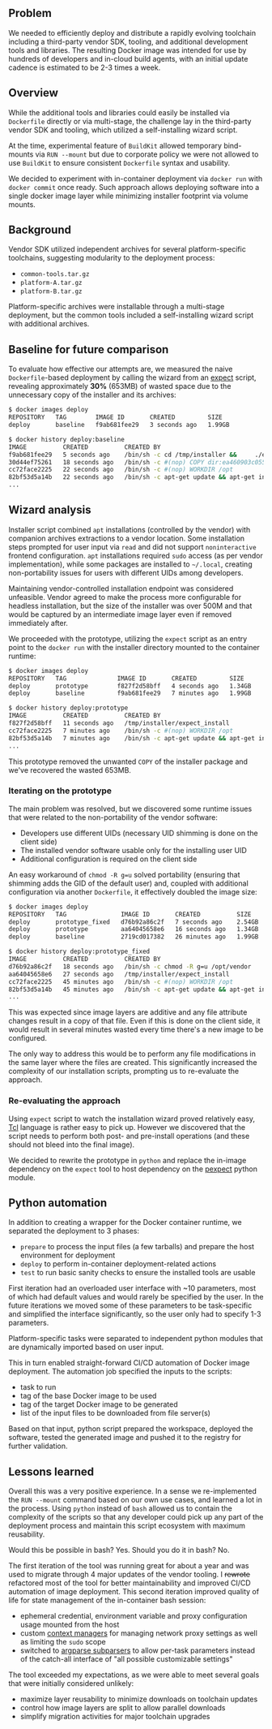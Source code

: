 ## Problem

We needed to efficiently deploy and distribute a rapidly evolving toolchain including a third-party vendor SDK,
tooling, and additional development tools and libraries. The resulting Docker image was intended for use by hundreds of
developers and in-cloud build agents, with an initial update cadence is estimated to be 2-3 times a week.

## Overview

While the additional tools and libraries could easily be installed via `Dockerfile` directly or via multi-stage, the
challenge lay in the third-party vendor SDK and tooling, which utilized a self-installing wizard script.

At the time, experimental feature of `BuildKit` allowed temporary bind-mounts via `RUN --mount` but due to corporate
policy we were not allowed to use `BuildKit` to ensure consistent `Dockerfile` syntax and usability.

We decided to experiment with in-container deployment via `docker run` with `docker commit` once ready. Such approach
allows deploying software into a single docker image layer while minimizing installer footprint via volume mounts.

## Background

Vendor SDK utilized independent archives for several platform-specific toolchains, suggesting modularity to the
deployment process:
* `common-tools.tar.gz`
* `platform-A.tar.gz`
* `platform-B.tar.gz`

Platform-specific archives were installable through a multi-stage deployment, but the common tools included a
self-installing wizard script with additional archives.

## Baseline for future comparison

To evaluate how effective our attempts are, we measured the naive `Dockerfile`-based deployment by calling the wizard
from an [expect](https://linux.die.net/man/1/expect) script, revealing approximately **30%** (653MB) of wasted space
due to the unnecessary copy of the installer and its archives:
```bash
$ docker images deploy
REPOSITORY   TAG        IMAGE ID       CREATED         SIZE
deploy       baseline   f9ab681fee29   3 seconds ago   1.99GB

$ docker history deploy:baseline
IMAGE          CREATED          CREATED BY                                      SIZE      COMMENT
f9ab681fee29   5 seconds ago    /bin/sh -c cd /tmp/installer &&     ./expect…   1.21GB    
30d44ef75261   18 seconds ago   /bin/sh -c #(nop) COPY dir:ea460903c0553546a…   653MB     
cc72face2225   22 seconds ago   /bin/sh -c #(nop) WORKDIR /opt                  0B        
82bf53d5a14b   22 seconds ago   /bin/sh -c apt-get update && apt-get install…   54.6MB    
...
```

## Wizard analysis

Installer script combined `apt` installations (controlled by the vendor) with companion archives extractions to a
vendor location. Some installation steps prompted for user input via `read` and did not support `noninteractive`
frontend configuration. `apt` installations required `sudo` access (as per vendor implementation), while some packages
are installed to `~/.local`, creating non-portability issues for users with different UIDs among developers.

Maintaining vendor-controlled installation endpoint was considered unfeasible. Vendor agreed to make the process more
configurable for headless installation, but the size of the installer was over 500M and that would be captured by an
intermediate image layer even if removed immediately after.

We proceeded with the prototype, utilizing the `expect` script as an entry point to the `docker run` with the installer
directory mounted to the container runtime:
```bash
$ docker images deploy
REPOSITORY   TAG              IMAGE ID       CREATED         SIZE
deploy       prototype        f827f2d58bff   4 seconds ago   1.34GB
deploy       baseline         f9ab681fee29   7 minutes ago   1.99GB

$ docker history deploy:prototype
IMAGE          CREATED          CREATED BY                                      SIZE      COMMENT
f827f2d58bff   11 seconds ago   /tmp/installer/expect_install                   1.21GB    install.sh
cc72face2225   7 minutes ago    /bin/sh -c #(nop) WORKDIR /opt                  0B        
82bf53d5a14b   7 minutes ago    /bin/sh -c apt-get update && apt-get install…   54.6MB    
...
```

This prototype removed the unwanted `COPY` of the installer package and we've recovered the wasted 653MB.

### Iterating on the prototype

The main problem was resolved, but we discovered some runtime issues that were related to the non-portability of the
vendor software:
* Developers use different UIDs (necessary UID shimming is done on the client side)
* The installed vendor software usable only for the installing user UID
* Additional configuration is required on the client side

An easy workaround of `chmod -R g=u` solved portability (ensuring that shimming adds the GID of the default user) and,
coupled with additional configuration via another `Dockerfile`, it effectively doubled the image size:
```bash
$ docker images deploy
REPOSITORY   TAG               IMAGE ID       CREATED          SIZE
deploy       prototype_fixed   d76b92a86c2f   7 seconds ago    2.54GB
deploy       prototype         aa64045658e6   16 seconds ago   1.34GB
deploy       baseline          2719cd017382   26 minutes ago   1.99GB

$ docker history deploy:prototype_fixed
IMAGE          CREATED          CREATED BY                                      SIZE      COMMENT
d76b92a86c2f   18 seconds ago   /bin/sh -c chmod -R g=u /opt/vendor             1.21GB    
aa64045658e6   27 seconds ago   /tmp/installer/expect_install                   1.21GB    install.sh
cc72face2225   45 minutes ago   /bin/sh -c #(nop) WORKDIR /opt                  0B        
82bf53d5a14b   45 minutes ago   /bin/sh -c apt-get update && apt-get install…   54.6MB    
...
```

This was expected since image layers are additive and any file attribute changes result in a copy of that file. Even if
this is done on the client side, it would result in several minutes wasted every time there's a new image to be
configured.

The only way to address this would be to perform any file modifications in the same layer where the files are created.
This significantly increased the complexity of our installation scripts, prompting us to re-evaluate the approach.

### Re-evaluating the approach

Using `expect` script to watch the installation wizard proved relatively easy, [Tcl](https://en.wikipedia.org/wiki/Tcl)
language is rather easy to pick up. However we discovered that the script needs to perform both post- and pre-install
operations (and these should not bleed into the final image).

We decided to rewrite the prototype in `python` and replace the in-image dependency on the `expect` tool to host
dependency on the [pexpect](https://pexpect.readthedocs.io/en/stable/) python module.

## Python automation

In addition to creating a wrapper for the Docker container runtime, we separated the deployment to 3 phases:
- `prepare` to process the input files (a few tarballs) and prepare the host environment for deployment
- `deploy` to perform in-container deployment-related actions
- `test` to run basic sanity checks to ensure the installed tools are usable

First iteration had an overloaded user interface with ~10 parameters, most of which had default values and would rarely
be specified by the user. In the future iterations we moved some of these parameters to be task-specific and simplified
the interface significantly, so the user only had to specify 1-3 parameters.

Platform-specific tasks were separated to independent python modules that are dynamically imported based on user input.

This in turn enabled straight-forward CI/CD automation of Docker image deployment. The automation job specified the
inputs to the scripts:
* task to run
* tag of the base Docker image to be used
* tag of the target Docker image to be generated
* list of the input files to be downloaded from file server(s)

Based on that input, python script prepared the workspace, deployed the software, tested the generated image and pushed
it to the registry for further validation.

## Lessons learned

Overall this was a very positive experience. In a sense we re-implemented the `RUN --mount` command based on our own
use cases, and learned a lot in the process. Using `python` instead of `bash` allowed us to contain the complexity of
the scripts so that any developer could pick up any part of the deployment process and maintain this script ecosystem
with maximum reusability.

Would this be possible in bash? Yes. Should you do it in bash? No.

The first iteration of the tool was running great for about a year and was used to migrate through 4 major updates of
the vendor tooling. I ~~rewrote~~ refactored most of the tool for better maintainability and improved CI/CD automation
of image deployment. This second iteration improved quality of life for state management of the in-container bash
session:
* ephemeral credential, environment variable and proxy configuration usage mounted from the host
* custom [context managers](https://docs.python.org/3/library/stdtypes.html#typecontextmanager) for managing network
proxy settings as well as limiting the `sudo` scope
* switched to [argparse subparsers](https://docs.python.org/3/library/argparse.html#argparse.ArgumentParser.add_subparsers)
to allow per-task parameters instead of the catch-all interface of "all possible customizable settings"

The tool exceeded my expectations, as we were able to meet several goals that were initially considered unlikely:
* maximize layer reusability to minimize downloads on toolchain updates
* control how image layers are split to allow parallel downloads
* simplify migration activities for major toolchain upgrades

